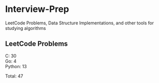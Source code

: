 # Interview-Prep
LeetCode Problems, Data Structure Implementations, and other tools for studying algorithms

## LeetCode Problems
C:      30<br/>
Go:     4<br/>
Python: 13<br/>

Total:  47
